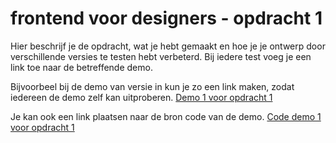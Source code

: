 # frontend voor designers - opdracht 1
Hier beschrijf je de opdracht, wat je hebt gemaakt en hoe je je ontwerp door verschillende versies te testen hebt verbeterd. Bij iedere test voeg je een link toe naar de betreffende demo.

Bijvoorbeel bij de demo van versie in kun je zo een link maken, zodat iedereen de demo zelf kan uitproberen. [Demo 1 voor opdracht 1](v1/index.html)

Je kan ook een link plaatsen naar de bron code van de demo. [Code demo 1 voor opdracht 1](../blob/master/Opdracht1/v1/index.html)
